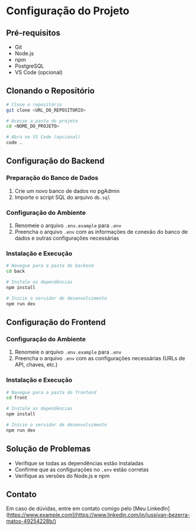 # Configuração do Projeto

## Pré-requisitos
- Git
- Node.js
- npm
- PostgreSQL
- VS Code (opcional)

## Clonando o Repositório

```bash
# Clone o repositório
git clone <URL_DO_REPOSITORIO>

# Acesse a pasta do projeto
cd <NOME_DO_PROJETO>

# Abra no VS Code (opcional)
code .
```

## Configuração do Backend

### Preparação do Banco de Dados
1. Crie um novo banco de dados no pgAdmin
2. Importe o script SQL do arquivo `db.sql`

### Configuração do Ambiente
1. Renomeie o arquivo `.env.example` para `.env`
2. Preencha o arquivo `.env` com as informações de conexão do banco de dados e outras configurações necessárias

### Instalação e Execução
```bash
# Navegue para a pasta do backend
cd back

# Instale as dependências
npm install

# Inicie o servidor de desenvolvimento
npm run dev
```

## Configuração do Frontend

### Configuração do Ambiente
1. Renomeie o arquivo `.env.example` para `.env`
2. Preencha o arquivo `.env` com as configurações necessárias (URLs de API, chaves, etc.)

### Instalação e Execução
```bash
# Navegue para a pasta do frontend
cd front

# Instale as dependências
npm install

# Inicie o servidor de desenvolvimento
npm run dev
```

## Solução de Problemas
- Verifique se todas as dependências estão instaladas
- Confirme que as configurações no `.env` estão corretas
- Verifique as versões do Node.js e npm

## Contato
Em caso de dúvidas, entre em contato comigo pelo [Meu LinkedIn](https://www.example.com](https://www.linkedin.com/in/jussivan-bezerra-matos-49254228b/)
